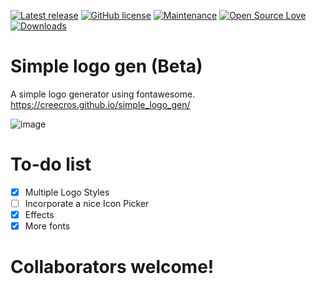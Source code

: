[![Latest release](https://img.shields.io/github/v/release/creecros/simple_logo_gen.svg?display_name=tag&include_prereleases&sort=semver)](https://github.com/creecros/simple_logo_gen/releases)
[![GitHub license](https://img.shields.io/github/license/Naereen/StrapDown.js.svg)](https://github.com/creecros/simple_logo_gen/blob/master/LICENSE)
[![Maintenance](https://img.shields.io/badge/Maintained%3F-yes-green.svg)](https://github.com/creecros/simple_logo_gen/graphs/contributors)
[![Open Source Love](https://badges.frapsoft.com/os/v1/open-source.svg?v=103)]()
[![Downloads](https://img.shields.io/github/downloads/creecros/simple_logo_gen/total.svg)](https://github.com/creecros/simple_logo_gen/releases)


# Simple logo gen (Beta)
A simple logo generator using fontawesome.
https://creecros.github.io/simple_logo_gen/

![image](https://user-images.githubusercontent.com/26339368/55569084-ecf14f80-56ce-11e9-9fd5-8d8ee03a257e.png)

# To-do list
- [x] Multiple Logo Styles
- [ ] Incorporate a nice Icon Picker
- [x] Effects
- [x] More fonts

# Collaborators welcome!
